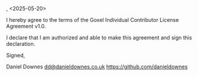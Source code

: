 <Japan>, <2025-05-20>

I hereby agree to the terms of the Goxel Individual Contributor License
Agreement v1.0.

I declare that I am authorized and able to make this agreement and sign this
declaration.

Signed,

Daniel Downes dd@danieldownes.co.uk https://github.com/danieldownes

